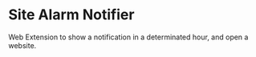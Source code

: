 # Site Alarm Notifier

Web Extension to  show a notification in a determinated hour, and open a website.